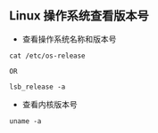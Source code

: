 ## Linux 操作系统查看版本号



-   查看操作系统名称和版本号

```shell
cat /etc/os-release

OR

lsb_release -a

```

-   查看内核版本号

```shell
uname -a
```

